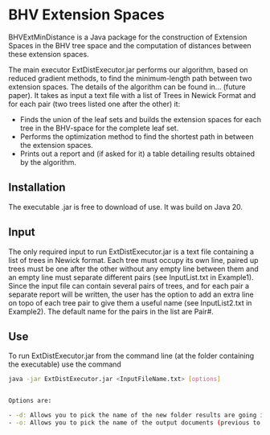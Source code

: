 # BHV Extension Spaces

BHVExtMinDistance is a Java package for the construction of Extension Spaces in the BHV tree space and the computation of distances between these extension spaces. 

The main executor ExtDistExecutor.jar performs our algorithm, based on reduced gradient methods, to find the minimum-length path between two extension spaces. The details of the algorithm can be found in... (future paper). It takes as input a text file with a list of Trees in Newick Format and for each pair (two trees listed one after the other) it: 

- Finds the union of the leaf sets and builds the extension spaces for each tree in the BHV-space for the complete leaf set. 
- Performs the optimization method to find the shortest path in between the extension spaces.
- Prints out a report and (if asked for it) a table detailing  results obtained by the algorithm.
    
## Installation 

The executable .jar is free to download of use. It was build on Java 20. 

## Input

The only required input to run ExtDistExecutor.jar is a text file containing a list of trees in Newick format. Each tree must occupy its own line, paired up trees must be one after the other without any empty line between them and an empty line must separate different pairs (see InputList.txt in Example1). Since the input file can contain several pairs of trees, and for each pair a separate report will be written, the user has the option to add an extra line on topo of each tree pair to give them a useful name (see InputList2.txt in Example2). The default name for the pairs in the list are Pair\#.   

## Use

To run ExtDistExecutor.jar from the command line (at the folder containing the executable) use the command

```sh
java -jar ExtDistExecutor.jar <InputFileName.txt> [options]


Options are: 

- -d: Allows you to pick the name of the new folder results are going into. Default is ExtDistResults
- -o: Allows you to pick the name of the output documents (previous to the specific name for each tree pair). Default is ExtensionDistance. 


